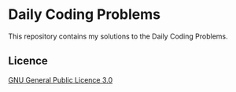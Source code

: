 # Daily Coding Problems

This repository contains my solutions to the Daily Coding Problems.

## Licence

[GNU General Public Licence 3.0](LICENSE)
